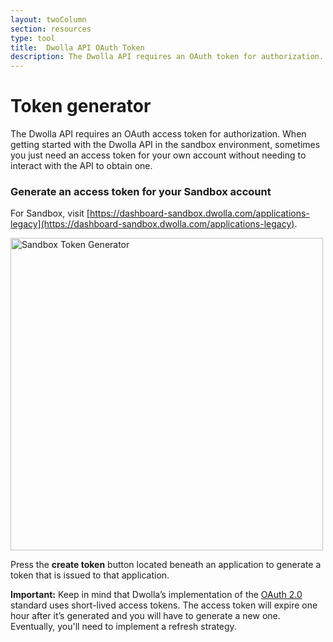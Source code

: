 ```yaml
---
layout: twoColumn
section: resources
type: tool
title:  Dwolla API OAuth Token
description: The Dwolla API requires an OAuth token for authorization.
---
```


# Token generator

The Dwolla API requires an OAuth access token for authorization. When getting started with the Dwolla API in the sandbox environment, sometimes you just need an access token for your own account without needing to interact with the API to obtain one.

### Generate an access token for your Sandbox account

For Sandbox, visit [https://dashboard-sandbox.dwolla.com/applications-legacy](https://dashboard-sandbox.dwolla.com/applications-legacy).

<img src="/images/token-generator.png" alt="Sandbox Token Generator" style="width: 500px;"/>

Press the **create token** button located beneath an application to generate a token that is issued to that application.

**Important:** Keep in mind that Dwolla’s implementation of the [OAuth 2.0](https://tools.ietf.org/html/rfc6749) standard uses short-lived access tokens. The access token will expire one hour after it’s generated and you will have to generate a new one. Eventually, you'll need to implement a refresh strategy.
